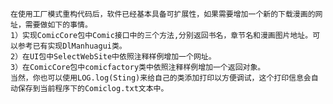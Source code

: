     在使用工厂模式重构代码后，软件已经基本具备可扩展性，如果需要增加一个新的下载漫画的网址，需要做如下的事情。
    1）实现ComicCore包中Comic接口中的三个方法,分别返回书名，章节名和漫画图片地址。可以参考已有实现DlManhuagui类。
    2）在UI包中SelectWebSite中依照注释样例增加一个网址。
    3）在ComicCore包中comicfactory类中依照注释样例增加一个返回对象。
	当然，你也可以使用LOG.log(Sting)来给自己的类添加打印以方便调试，这个打印信息会自动保存到当前程序下的Comiclog.txt文本中。
